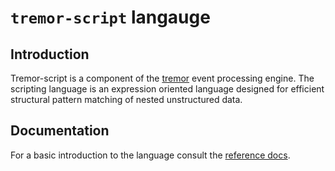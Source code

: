 # `tremor-script` langauge

## Introduction

Tremor-script is a component of the [tremor](https://www.tremor.rs/) event processing
engine. The scripting language is an expression oriented language designed for
efficient structural pattern matching of nested unstructured data.

## Documentation

For a basic introduction to the language consult the [reference docs](https://docs.tremor.rs/tremor-script/).
